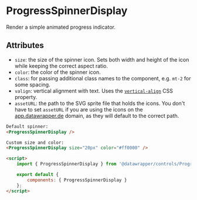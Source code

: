 # ProgressSpinnerDisplay

Render a simple animated progress indicator.

## Attributes

-   `size`: the size of the spinner icon. Sets both width and height of the icon while keeping the correct aspect ratio.
-   `color`: the color of the spinner icon.
-   `class`: for passing additional class names to the component, e.g. `mt-2` for some spacing.
-   `valign`: vertical alignment with text. Uses the [`vertical-align`](https://developer.mozilla.org/en-US/docs/Web/CSS/vertical-align) CSS property.
-   `assetURL`: the path to the SVG sprite file that holds the icons. You don't have to set `assetURL` if you are using the icons on the [app.datawrapper.de](https://app.datawrapper.de) domain, as they will default to the correct path.

```html
Default spinner:
<ProgressSpinnerDisplay />

Custom size and color:
<ProgressSpinnerDisplay size="20px" color="#ff0000" />

<script>
    import { ProgressSpinnerDisplay } from '@datawrapper/controls/ProgressSpinnerDisplay.html';

    export default {
        components: { ProgressSpinnerDisplay }
    };
</script>
```
